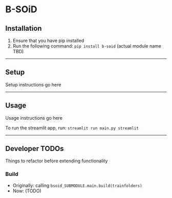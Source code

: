 # B-SOiD

## Installation

1. Ensure that you have pip installed
2. Run the following command: `pip install b-soid` (actual module name TBD)



---

## Setup

Setup instructions go here

---

## Usage

Usage instructions go here

To run the streamlit app, run: `streamlit run main.py streamlit`

---

## Developer TODOs

Things to refactor before extending functionality

### Build

- Originally: calling `bsoid_SUBMODULE.main.build(trainfolders)`
- Now: (TODO)

